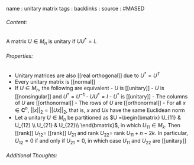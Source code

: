 name : unitary matrix
tags : 
backlinks : 
source : #MASED 

###### Content:
A matrix $U \in M_n$ is unitary if $UU^*=I$.

###### Properties:
- Unitary matrices are also [[real orthogonal]] due to $U^*=U^T$
- Every unitary matrix is [[normal]]
- If $U \in M_n$, the following are equivalent
		- $U$ is [[unitary]]
		- $U$ is [[nonsingular]] and $U^* =U^{-1}$
		- $UU^*=I$
		- $U^*$ is [[unitary]]
		- The columns of $U$ are [[orthonormal]]
		- The rows of $U$ are [[orthonormal]]
		- For all $x \in \textbf{C}^n$, $||x||_2 = ||Ux||_2$, that is, $x$ and $Ux$ have the same Euclidean norm
- Let a unitary $U \in M_n$ be partitioned as $U =\begin{bmatrix} U_{11} & U_{12} \\ U_{21} & U_{22}\\ \end{bmatrix}$, in which $U_{11} \in M_k$. Then [[rank]] $U_{12} =$ [[rank]] $U_{21}$ and rank $U_{22}=$ rank $U_{11}+n-2k$. In particular, $U_{12}=0$ if and only if $U_{21}=0$, in which case $U_{11}$ and $U_{22}$ are [[unitary]]

###### Additional Thoughts:
